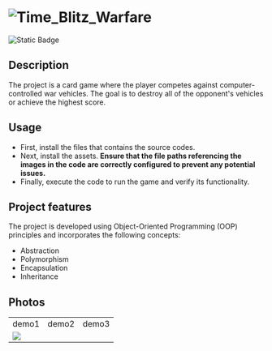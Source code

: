 # ![Time_Blitz_Warfare](https://github.com/user-attachments/assets/58a4f702-7563-45e6-9c98-75d333fd0ee4)
![Static Badge](https://img.shields.io/badge/Language-Java-brown)

## Description 
The project is a card game where the player competes against computer-controlled war vehicles. The goal is to destroy all of the opponent's vehicles or achieve the highest score.

## Usage
- First, install the files that contains the source codes.
- Next, install the assets. **Ensure that the file paths referencing the images in the code are correctly configured to prevent any potential issues.**
- Finally, execute the code to run the game and verify its functionality.

## Project features

The project is developed using Object-Oriented Programming (OOP) principles and incorporates the following concepts:

- Abstraction 
- Polymorphism
- Encapsulation
- Inheritance

## Photos
<table>
 <tr>
  <td>demo1</td>
  <td>demo2</td>
  <td>demo3</td>
 </tr>
 <tr>
  <td><image src=https://github.com/user-attachments/assets/08372a18-255d-4ebd-9b1e-47e20b00e4f0></td>

 </tr>
</table>

